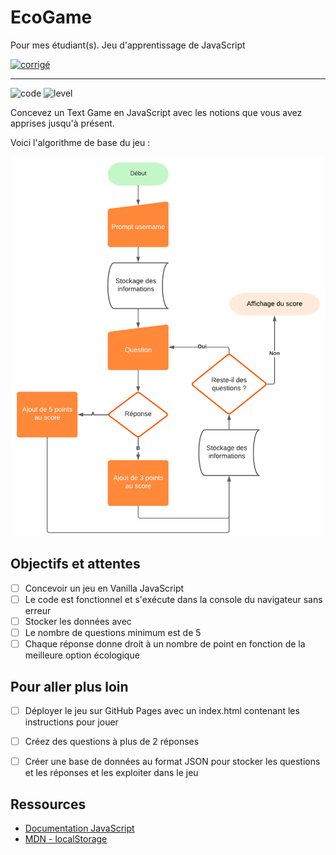 # EcoGame

Pour mes étudiant(s). Jeu d'apprentissage de JavaScript

[![corrigé](https://sosdevtips.b-cdn.net/github-badges/CORRIGE.svg)](https://jensone.github.io/ecoGame)

---

![code](https://sosdevtips.b-cdn.net/github-badges/JUNIOR.svg) ![level](https://sosdevtips.b-cdn.net/github-badges/JAVASCRIPT.svg)


Concevez un Text Game en JavaScript avec les notions que vous avez apprises jusqu'à présent.

Voici l'algorithme de base du jeu :

![algo](./assets/img/algorithme.png)

## Objectifs et attentes

- [ ] Concevoir un jeu en Vanilla JavaScript
- [ ] Le code est fonctionnel et s'exécute dans la console du navigateur sans erreur
- [ ] Stocker les données avec
- [ ] Le nombre de questions minimum est de 5
- [ ] Chaque réponse donne droit à un nombre de point en fonction de la meilleure option écologique

## Pour aller plus loin

- [ ] Déployer le jeu sur GitHub Pages avec un index.html contenant les instructions pour jouer
- [ ] Créez des questions à plus de 2 réponses
- [ ] Créer une base de données au format JSON pour stocker les questions et les réponses et les exploiter dans le jeu


## Ressources

- [Documentation JavaScript](https://developer.mozilla.org/fr/docs/Web/JavaScript)
- [MDN - localStorage](https://developer.mozilla.org/fr/docs/Web/API/Window/localStorage)
